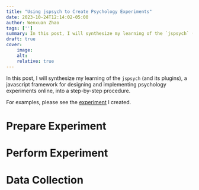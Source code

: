 ```yaml
---
title: "Using jspsych to Create Psychology Experiments"
date: 2023-10-24T12:14:02-05:00
author: Wenxuan Zhao
tags: ['']
summary: In this post, I will synthesize my learning of the `jspsych` (and its plugins), a javascript framework for designing and implementing psychology experiments online, into step-by-step procedures.
draft: true
cover:
    image: 
    alt: 
    relative: true
---
```

In this post, I will synthesize my learning of the `jspsych` (and its plugins), a javascript framework for designing and implementing psychology experiments online, into a step-by-step procedure. 

For examples, please see the [experiment](https://allanware.github.io/OverlapBarDist/) I created.

# Prepare Experiment

# Perform Experiment

# Data Collection
